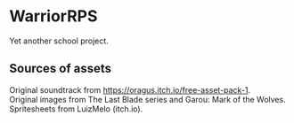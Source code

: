 # WarriorRPS
Yet another school project.


## Sources of assets
Original soundtrack from https://oragus.itch.io/free-asset-pack-1. <br>
Original images from The Last Blade series and Garou: Mark of the Wolves. <br>
Spritesheets from LuizMelo (itch.io).
